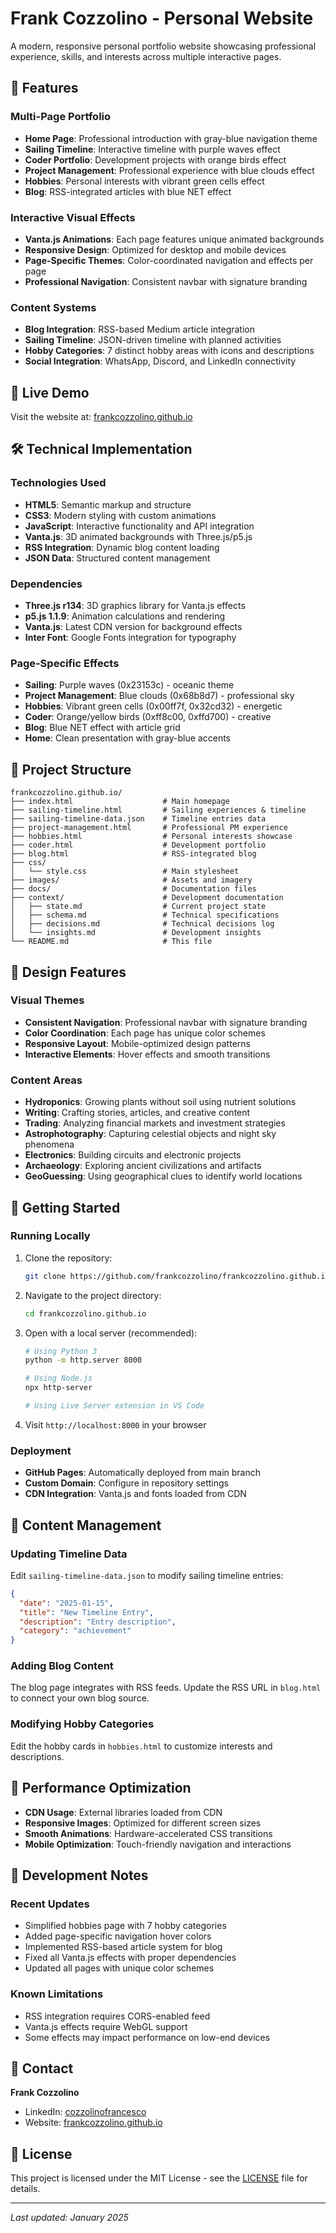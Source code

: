 # Frank Cozzolino - Personal Website

A modern, responsive personal portfolio website showcasing professional experience, skills, and interests across multiple interactive pages.

## 🌟 Features

### Multi-Page Portfolio
- **Home Page**: Professional introduction with gray-blue navigation theme
- **Sailing Timeline**: Interactive timeline with purple waves effect
- **Coder Portfolio**: Development projects with orange birds effect  
- **Project Management**: Professional experience with blue clouds effect
- **Hobbies**: Personal interests with vibrant green cells effect
- **Blog**: RSS-integrated articles with blue NET effect

### Interactive Visual Effects
- **Vanta.js Animations**: Each page features unique animated backgrounds
- **Responsive Design**: Optimized for desktop and mobile devices
- **Page-Specific Themes**: Color-coordinated navigation and effects per page
- **Professional Navigation**: Consistent navbar with signature branding

### Content Systems
- **Blog Integration**: RSS-based Medium article integration
- **Sailing Timeline**: JSON-driven timeline with planned activities
- **Hobby Categories**: 7 distinct hobby areas with icons and descriptions
- **Social Integration**: WhatsApp, Discord, and LinkedIn connectivity

## 🚀 Live Demo

Visit the website at: [frankcozzolino.github.io](https://frankcozzolino.github.io)

## 🛠️ Technical Implementation

### Technologies Used
- **HTML5**: Semantic markup and structure
- **CSS3**: Modern styling with custom animations
- **JavaScript**: Interactive functionality and API integration
- **Vanta.js**: 3D animated backgrounds with Three.js/p5.js
- **RSS Integration**: Dynamic blog content loading
- **JSON Data**: Structured content management

### Dependencies
- **Three.js r134**: 3D graphics library for Vanta.js effects
- **p5.js 1.1.9**: Animation calculations and rendering
- **Vanta.js**: Latest CDN version for background effects
- **Inter Font**: Google Fonts integration for typography

### Page-Specific Effects
- **Sailing**: Purple waves (0x23153c) - oceanic theme
- **Project Management**: Blue clouds (0x68b8d7) - professional sky
- **Hobbies**: Vibrant green cells (0x00ff7f, 0x32cd32) - energetic
- **Coder**: Orange/yellow birds (0xff8c00, 0xffd700) - creative
- **Blog**: Blue NET effect with article grid
- **Home**: Clean presentation with gray-blue accents

## 📁 Project Structure

```
frankcozzolino.github.io/
├── index.html                    # Main homepage
├── sailing-timeline.html         # Sailing experiences & timeline
├── sailing-timeline-data.json    # Timeline entries data
├── project-management.html       # Professional PM experience
├── hobbies.html                  # Personal interests showcase
├── coder.html                    # Development portfolio
├── blog.html                     # RSS-integrated blog
├── css/
│   └── style.css                 # Main stylesheet
├── images/                       # Assets and imagery
├── docs/                         # Documentation files
├── context/                      # Development documentation
│   ├── state.md                  # Current project state
│   ├── schema.md                 # Technical specifications
│   ├── decisions.md              # Technical decisions log
│   └── insights.md               # Development insights
└── README.md                     # This file
```

## 🎨 Design Features

### Visual Themes
- **Consistent Navigation**: Professional navbar with signature branding
- **Color Coordination**: Each page has unique color schemes
- **Responsive Layout**: Mobile-optimized design patterns
- **Interactive Elements**: Hover effects and smooth transitions

### Content Areas
- **Hydroponics**: Growing plants without soil using nutrient solutions
- **Writing**: Crafting stories, articles, and creative content  
- **Trading**: Analyzing financial markets and investment strategies
- **Astrophotography**: Capturing celestial objects and night sky phenomena
- **Electronics**: Building circuits and electronic projects
- **Archaeology**: Exploring ancient civilizations and artifacts
- **GeoGuessing**: Using geographical clues to identify world locations

## 🚀 Getting Started

### Running Locally
1. Clone the repository:
   ```bash
   git clone https://github.com/frankcozzolino/frankcozzolino.github.io.git
   ```

2. Navigate to the project directory:
   ```bash
   cd frankcozzolino.github.io
   ```

3. Open with a local server (recommended):
   ```bash
   # Using Python 3
   python -m http.server 8000
   
   # Using Node.js
   npx http-server
   
   # Using Live Server extension in VS Code
   ```

4. Visit `http://localhost:8000` in your browser

### Deployment
- **GitHub Pages**: Automatically deployed from main branch
- **Custom Domain**: Configure in repository settings
- **CDN Integration**: Vanta.js and fonts loaded from CDN

## 📝 Content Management

### Updating Timeline Data
Edit `sailing-timeline-data.json` to modify sailing timeline entries:
```json
{
  "date": "2025-01-15",
  "title": "New Timeline Entry",
  "description": "Entry description",
  "category": "achievement"
}
```

### Adding Blog Content
The blog page integrates with RSS feeds. Update the RSS URL in `blog.html` to connect your own blog source.

### Modifying Hobby Categories
Edit the hobby cards in `hobbies.html` to customize interests and descriptions.

## 🎯 Performance Optimization

- **CDN Usage**: External libraries loaded from CDN
- **Responsive Images**: Optimized for different screen sizes
- **Smooth Animations**: Hardware-accelerated CSS transitions
- **Mobile Optimization**: Touch-friendly navigation and interactions

## 🔧 Development Notes

### Recent Updates
- Simplified hobbies page with 7 hobby categories
- Added page-specific navigation hover colors
- Implemented RSS-based article system for blog
- Fixed all Vanta.js effects with proper dependencies
- Updated all pages with unique color schemes

### Known Limitations
- RSS integration requires CORS-enabled feed
- Vanta.js effects require WebGL support
- Some effects may impact performance on low-end devices

## 📧 Contact

**Frank Cozzolino**
- LinkedIn: [cozzolinofrancesco](https://www.linkedin.com/in/cozzolinofrancesco/)
- Website: [frankcozzolino.github.io](https://frankcozzolino.github.io)

## 📄 License

This project is licensed under the MIT License - see the [LICENSE](LICENSE) file for details.

---

*Last updated: January 2025*